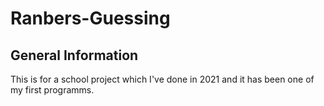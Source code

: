 # Ranbers-Guessing

## General Information
This is for a school project which I've done in 2021 and it has been one of my first programms.
